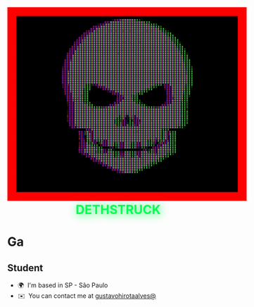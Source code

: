 <img src="https://raw.githubusercontent.com/shadow4adept/shadow4adept/main/dethskull.gif" width="100%" height="400" style="border: 20px solid red">
<center><h1 style="color: #00ff51;text-shadow: 2px 2px 20px #00ff51;margin-top:0">DETHSTRUCK</center>


Ga
===============================================================================================================================

Student
-------

* 🌍  I'm based in SP - São Paulo
* ✉️  You can contact me at [gustavohirotaalves@](mailto:gustavohirotaalves@)
